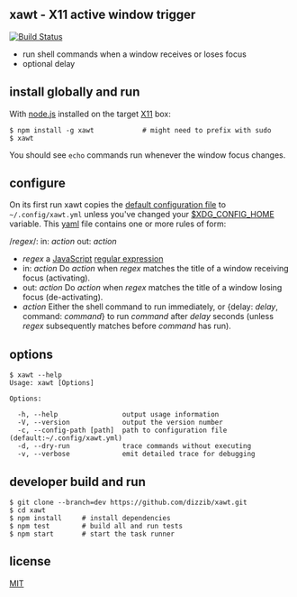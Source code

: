 ## xawt - X11 active window trigger
[![Build Status](https://travis-ci.org/dizzib/xawt.svg?branch=master)](https://travis-ci.org/dizzib/xawt)

* run shell commands when a window receives or loses focus
* optional delay

## install globally and run

With [node.js] installed on the target [X11] box:

    $ npm install -g xawt            # might need to prefix with sudo
    $ xawt

You should see `echo` commands run whenever the window focus changes.

## configure

On its first run xawt copies the [default configuration file] to `~/.config/xawt.yml`
unless you've changed your [$XDG_CONFIG_HOME] variable.
This [yaml] file contains one or more rules of form:

/*regex*/:
  in: *action*
  out: *action*

* *regex*
  a [JavaScript] [regular expression]
* in: *action*
  Do *action* when *regex* matches the title of a window receiving focus (activating).
* out: *action*
  Do *action* when *regex* matches the title of a window losing focus (de-activating).
* *action*
  Either the shell command to run immediately, or {delay: *delay*, command: *command*}
  to run *command* after *delay* seconds (unless *regex* subsequently matches
  before *command* has run).

## options

    $ xawt --help
    Usage: xawt [Options]

    Options:

      -h, --help                output usage information
      -V, --version             output the version number
      -c, --config-path [path]  path to configuration file (default:~/.config/xawt.yml)
      -d, --dry-run             trace commands without executing
      -v, --verbose             emit detailed trace for debugging

## developer build and run

    $ git clone --branch=dev https://github.com/dizzib/xawt.git
    $ cd xawt
    $ npm install     # install dependencies
    $ npm test        # build all and run tests
    $ npm start       # start the task runner

## license

[MIT](./LICENSE)

[$XDG_CONFIG_HOME]: http://standards.freedesktop.org/basedir-spec/basedir-spec-latest.html
[default configuration file]: ./app/default-config.yml
[JavaScript]: https://en.wikipedia.org/wiki/JavaScript
[node.js]: http://nodejs.org
[regular expression]: https://developer.mozilla.org/en-US/docs/Web/JavaScript/Guide/Regular_Expressions
[X11]: https://en.wikipedia.org/wiki/X_Window_System
[yaml]: https://en.wikipedia.org/wiki/YAML
